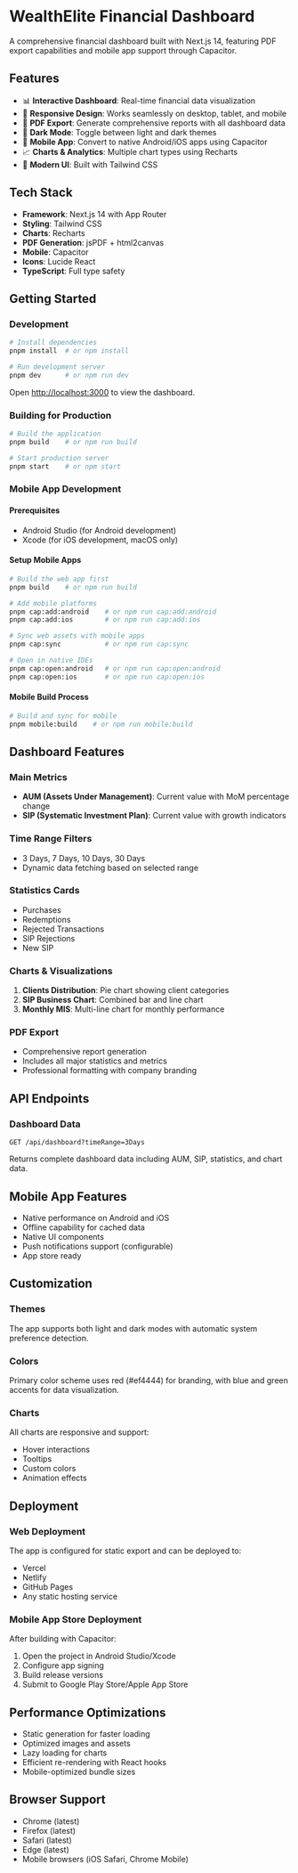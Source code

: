 # WealthElite Financial Dashboard

A comprehensive financial dashboard built with Next.js 14, featuring PDF export capabilities and mobile app support through Capacitor.

## Features

- 📊 **Interactive Dashboard**: Real-time financial data visualization
- 📱 **Responsive Design**: Works seamlessly on desktop, tablet, and mobile
- 📄 **PDF Export**: Generate comprehensive reports with all dashboard data
- 🌙 **Dark Mode**: Toggle between light and dark themes
- 📱 **Mobile App**: Convert to native Android/iOS apps using Capacitor
- 📈 **Charts & Analytics**: Multiple chart types using Recharts
- 🎨 **Modern UI**: Built with Tailwind CSS

## Tech Stack

- **Framework**: Next.js 14 with App Router
- **Styling**: Tailwind CSS
- **Charts**: Recharts
- **PDF Generation**: jsPDF + html2canvas
- **Mobile**: Capacitor
- **Icons**: Lucide React
- **TypeScript**: Full type safety

## Getting Started

### Development

```bash
# Install dependencies
pnpm install  # or npm install

# Run development server
pnpm dev      # or npm run dev
```

Open [http://localhost:3000](http://localhost:3000) to view the dashboard.

### Building for Production

```bash
# Build the application
pnpm build    # or npm run build

# Start production server
pnpm start    # or npm start
```

### Mobile App Development

#### Prerequisites
- Android Studio (for Android development)
- Xcode (for iOS development, macOS only)

#### Setup Mobile Apps

```bash
# Build the web app first
pnpm build    # or npm run build

# Add mobile platforms
pnpm cap:add:android    # or npm run cap:add:android
pnpm cap:add:ios        # or npm run cap:add:ios

# Sync web assets with mobile apps
pnpm cap:sync           # or npm run cap:sync

# Open in native IDEs
pnpm cap:open:android   # or npm run cap:open:android
pnpm cap:open:ios       # or npm run cap:open:ios
```

#### Mobile Build Process

```bash
# Build and sync for mobile
pnpm mobile:build    # or npm run mobile:build
```

## Dashboard Features

### Main Metrics
- **AUM (Assets Under Management)**: Current value with MoM percentage change
- **SIP (Systematic Investment Plan)**: Current value with growth indicators

### Time Range Filters
- 3 Days, 7 Days, 10 Days, 30 Days
- Dynamic data fetching based on selected range

### Statistics Cards
- Purchases
- Redemptions
- Rejected Transactions
- SIP Rejections
- New SIP

### Charts & Visualizations
1. **Clients Distribution**: Pie chart showing client categories
2. **SIP Business Chart**: Combined bar and line chart
3. **Monthly MIS**: Multi-line chart for monthly performance

### PDF Export
- Comprehensive report generation
- Includes all major statistics and metrics
- Professional formatting with company branding

## API Endpoints

### Dashboard Data
```
GET /api/dashboard?timeRange=3Days
```

Returns complete dashboard data including AUM, SIP, statistics, and chart data.

## Mobile App Features

- Native performance on Android and iOS
- Offline capability for cached data
- Native UI components
- Push notifications support (configurable)
- App store ready

## Customization

### Themes
The app supports both light and dark modes with automatic system preference detection.

### Colors
Primary color scheme uses red (#ef4444) for branding, with blue and green accents for data visualization.

### Charts
All charts are responsive and support:
- Hover interactions
- Tooltips
- Custom colors
- Animation effects

## Deployment

### Web Deployment
The app is configured for static export and can be deployed to:
- Vercel
- Netlify
- GitHub Pages
- Any static hosting service

### Mobile App Store Deployment
After building with Capacitor:
1. Open the project in Android Studio/Xcode
2. Configure app signing
3. Build release versions
4. Submit to Google Play Store/Apple App Store

## Performance Optimizations

- Static generation for faster loading
- Optimized images and assets
- Lazy loading for charts
- Efficient re-rendering with React hooks
- Mobile-optimized bundle sizes

## Browser Support

- Chrome (latest)
- Firefox (latest)
- Safari (latest)
- Edge (latest)
- Mobile browsers (iOS Safari, Chrome Mobile)

